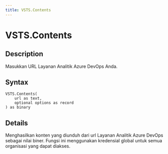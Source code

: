 ```yaml
---
title: VSTS.Contents
---
```


# VSTS.Contents


## Description

Masukkan URL Layanan Analitik Azure DevOps Anda.


## Syntax

```powerquery
VSTS.Contents(
    url as text,
    optional options as record
) as binary
```


## Details

Menghasilkan konten yang diunduh dari url Layanan Analitik Azure DevOps sebagai nilai biner. Fungsi ini menggunakan kredensial global untuk semua organisasi yang dapat diakses.



